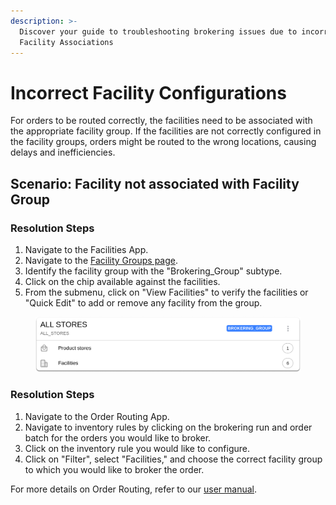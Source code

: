 ```yaml
---
description: >-
  Discover your guide to troubleshooting brokering issues due to incorrect
  Facility Associations
---
```


# Incorrect Facility Configurations

For orders to be routed correctly, the facilities need to be associated with the appropriate facility group. If the facilities are not correctly configured in the facility groups, orders might be routed to the wrong locations, causing delays and inefficiencies.

## Scenario: Facility not associated with Facility Group

### Resolution Steps

1. Navigate to the Facilities App.
2. Navigate to the [Facility Groups page](../../system-admin/administration/facilities/manage-groups.md).
3. Identify the facility group with the "Brokering\_Group" subtype.
4. Click on the chip available against the facilities.
5. From the submenu, click on "View Facilities" to verify the facilities or "Quick Edit" to add or remove any facility from the group.



<figure><img src="../../.gitbook/assets/facilities.hotwax.io_tabs_find-groups 1.png" alt=""><figcaption></figcaption></figure>

### Resolution Steps

1. Navigate to the Order Routing App.
2. Navigate to inventory rules by clicking on the brokering run and order batch for the orders you would like to broker.
3. Click on the inventory rule you would like to configure.
4. Click on "Filter", select "Facilities," and choose the correct facility group to which you would like to broker the order.

For more details on Order Routing, refer to our [user manual](broken-reference).

